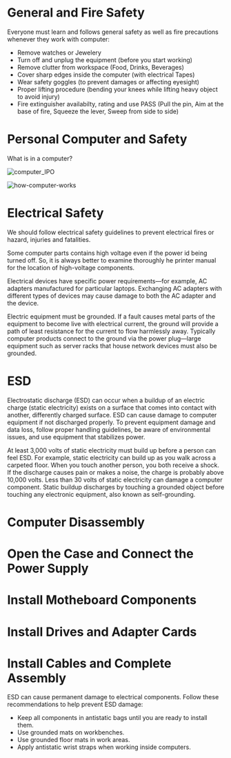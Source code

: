 # General and Fire Safety
Everyone must learn and follows general safety as well as fire precautions whenever they work with computer:
- Remove watches or Jewelery
- Turn off and unplug the equipment (before you start working)
- Remove clutter from workspace (Food, Drinks, Beverages)
- Cover sharp edges inside the computer (with electrical Tapes)
- Wear safety goggles (to prevent damages or affecting eyesight)
- Proper lifting procedure (bending your knees while lifting heavy object to avoid injury)
- Fire extinguisher availabilty, rating and use
  PASS (Pull the pin, Aim at the base of fire, Squeeze the lever, Sweep from side to side)
# Personal Computer and Safety
What is in a computer?

![computer_IPO](https://github.com/user-attachments/assets/354bebba-1c91-4c1a-8ec9-1491978a2660)

![how-computer-works](https://github.com/user-attachments/assets/d11d8fde-7eef-4271-9a99-060562dcac58)

# Electrical Safety
We should follow electrical safety guidelines to prevent electrical fires or hazard, injuries and fatalities.

Some computer parts contains high voltage even if the power id being turned off. So, it is always better to examine thoroughly he printer manual for the location of high-voltage components.

Electrical devices have specific power requirements—for example, AC adapters manufactured for particular laptops.
Exchanging AC adapters with different types of devices may cause damage to both the AC adapter and the device.

Electric equipment must be grounded. If a fault causes metal parts of the equipment to become live with electrical current, the ground will provide a path of least resistance for the current to flow harmlessly away. Typically computer products connect to the ground via the power plug—large equipment such as server racks that house network devices must also be grounded.

# ESD 
Electrostatic discharge (ESD) can occur when a buildup of an electric charge (static electricity) exists on a surface that comes into contact with another, differently charged surface. ESD can cause damage to computer equipment if not discharged properly. To prevent equipment damage and data loss, follow proper handling guidelines, be aware of environmental issues, and use equipment that stabilizes power.

At least 3,000 volts of static electricity must build up before a person can feel ESD. For example, static electricity can build up as you walk across a carpeted floor. When you touch another person, you both receive a shock. If the discharge causes pain or makes a noise, the charge is probably above 10,000 volts. Less than 30 volts of static electricity can damage a computer component. Static buildup discharges by touching a grounded object before touching any electronic equipment, also known as self-grounding.

# Computer Disassembly

# Open the Case and Connect the Power Supply

# Install Motheboard Components

# Install Drives and Adapter Cards

# Install Cables and Complete Assembly



ESD can cause permanent damage to electrical components. Follow these recommendations to help prevent ESD damage:

- Keep all components in antistatic bags until you are ready to install them.
- Use grounded mats on workbenches.
- Use grounded floor mats in work areas.
- Apply antistatic wrist straps when working inside computers.
